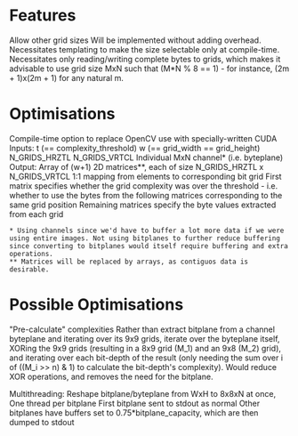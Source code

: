 # Features

Allow other grid sizes
    Will be implemented without adding overhead. Necessitates templating to make the size selectable only at compile-time. Necessitates only reading/writing complete bytes to grids, which makes it advisable to use grid size MxN such that (M*N % 8 == 1) - for instance, (2m + 1)x(2m + 1) for any natural m. 

# Optimisations

Compile-time option to replace OpenCV use with specially-written CUDA
    Inputs:
        t (== complexity_threshold)
        w (== grid_width == grid_height)
        N_GRIDS_HRZTL
        N_GRIDS_VRTCL
        Individual MxN channel* (i.e. byteplane)
    Output:
        Array of (w+1) 2D matrices**, each of size N_GRIDS_HRZTL x N_GRIDS_VRTCL
            1:1 mapping from elements to corresponding bit grid
            First matrix specifies whether the grid complexity was over the threshold - i.e. whether to use the bytes from the following matrices corresponding to the same grid position
            Remaining matrices specify the byte values extracted from each grid
    
    * Using channels since we'd have to buffer a lot more data if we were using entire images. Not using bitplanes to further reduce buffering since converting to bitplanes would itself require buffering and extra operations.
    ** Matrices will be replaced by arrays, as contiguos data is desirable.

# Possible Optimisations

"Pre-calculate" complexities
    Rather than extract bitplane from a channel byteplane and iterating over its 9x9 grids, iterate over the byteplane itself, XORing the 9x9 grids (resulting in a 8x9 grid (M_1) and an 9x8 (M_2) grid), and iterating over each bit-depth of the result (only needing the sum over i of ((M_i >> n) & 1) to calculate the bit-depth's complexity).
    Would reduce XOR operations, and removes the need for the bitplane.

Multithreading:
    Reshape bitplane/byteplane from WxH to 8x8xN at once, 
    One thread per bitplane
        First bitplane sent to stdout as normal
        Other bitplanes have buffers set to 0.75*bitplane_capacity, which are then dumped to stdout
